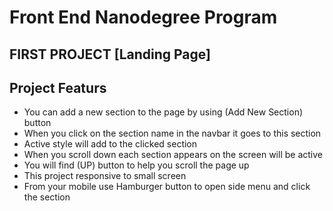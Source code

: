 # Front End Nanodegree Program

## FIRST PROJECT [Landing Page]

## Project Featurs
- You can add a new section to the page by using (Add New Section) button
- When you click on the section name in the navbar it goes to this section 
- Active style will add to the clicked section
- When you scroll down each section appears on the screen will be active
- You will find (UP) button to help you scroll the page up
- This project responsive to small screen 
- From your mobile use Hamburger button to open side menu and click the section   